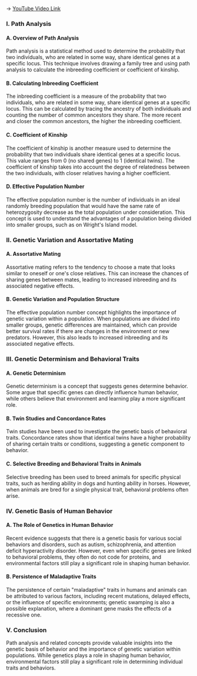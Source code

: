 -> [YouTube Video Link](https://www.youtube.com/watch?v=8IeL2koaHMk&list=PLUl4u3cNGP63TbPEWYEKOq8yAN8mEP_5O&index=17&pp=iAQB)

### I. Path Analysis
#### A. Overview of Path Analysis

Path analysis is a statistical method used to determine the probability that two individuals, who are related in some way, share identical genes at a specific locus. This technique involves drawing a family tree and using path analysis to calculate the inbreeding coefficient or coefficient of kinship.

#### B. Calculating Inbreeding Coefficient

The inbreeding coefficient is a measure of the probability that two individuals, who are related in some way, share identical genes at a specific locus. This can be calculated by tracing the ancestry of both individuals and counting the number of common ancestors they share. The more recent and closer the common ancestors, the higher the inbreeding coefficient.

#### C. Coefficient of Kinship

The coefficient of kinship is another measure used to determine the probability that two individuals share identical genes at a specific locus. This value ranges from 0 (no shared genes) to 1 (identical twins). The coefficient of kinship takes into account the degree of relatedness between the two individuals, with closer relatives having a higher coefficient.

#### D. Effective Population Number

The effective population number is the number of individuals in an ideal randomly breeding population that would have the same rate of heterozygosity decrease as the total population under consideration. This concept is used to understand the advantages of a population being divided into smaller groups, such as on Wright's Island model.

### II. Genetic Variation and Assortative Mating
#### A. Assortative Mating

Assortative mating refers to the tendency to choose a mate that looks similar to oneself or one's close relatives. This can increase the chances of sharing genes between mates, leading to increased inbreeding and its associated negative effects.

#### B. Genetic Variation and Population Structure

The effective population number concept highlights the importance of genetic variation within a population. When populations are divided into smaller groups, genetic differences are maintained, which can provide better survival rates if there are changes in the environment or new predators. However, this also leads to increased inbreeding and its associated negative effects.

### III. Genetic Determinism and Behavioral Traits
#### A. Genetic Determinism

Genetic determinism is a concept that suggests genes determine behavior. Some argue that specific genes can directly influence human behavior, while others believe that environment and learning play a more significant role.

#### B. Twin Studies and Concordance Rates

Twin studies have been used to investigate the genetic basis of behavioral traits. Concordance rates show that identical twins have a higher probability of sharing certain traits or conditions, suggesting a genetic component to behavior.

#### C. Selective Breeding and Behavioral Traits in Animals

Selective breeding has been used to breed animals for specific physical traits, such as herding ability in dogs and hunting ability in horses. However, when animals are bred for a single physical trait, behavioral problems often arise.

### IV. Genetic Basis of Human Behavior
#### A. The Role of Genetics in Human Behavior

Recent evidence suggests that there is a genetic basis for various social behaviors and disorders, such as autism, schizophrenia, and attention deficit hyperactivity disorder. However, even when specific genes are linked to behavioral problems, they often do not code for proteins, and environmental factors still play a significant role in shaping human behavior.

#### B. Persistence of Maladaptive Traits

The persistence of certain "maladaptive" traits in humans and animals can be attributed to various factors, including recent mutations, delayed effects, or the influence of specific environments; genetic swamping is also a possible explanation, where a dominant gene masks the effects of a recessive one.

### V. Conclusion
Path analysis and related concepts provide valuable insights into the genetic basis of behavior and the importance of genetic variation within populations. While genetics plays a role in shaping human behavior, environmental factors still play a significant role in determining individual traits and behaviors.